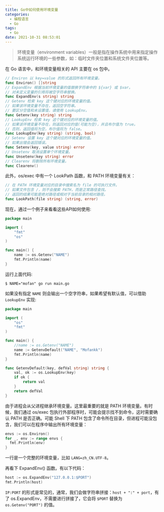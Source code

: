 ```yaml
---
title: Go中如何使用环境变量
categories:
  - 编程语言
  - Go
tags:
  - Go
date: 2021-10-31 08:53:01
---
```


> 环境变量（environment variables）一般是指在操作系统中用来指定操作系统运行环境的一些参数，如：临时文件夹位置和系统文件夹位置等。

在 Go 语言中，和环境变量相关的 API 主要在 os 包中。

```go
// Environ 以 key=value 的形式返回所有环境变量。
func Environ() []string
// ExpandEnv 根据当前环境变量的值替换字符串中的 ${var} 或 $var。
// 对未定义变量的引用将被空字符串替换。
func ExpandEnv(s string) string
// Getenv 检索 key 这个键对应的环境变量的值。
// 如果该环境变量不存在，返回空字符串。
// 要区分空值和未设置值，请使用 LookupEnv。
func Getenv(key string) string
// LookupEnv 检索 key 这个键对应的环境变量的值。
// 如果该环境变量不存在，则返回对应的值(可能为空)，并且布尔值为 true。
// 否则，返回值将为空，布尔值将为 false。
func LookupEnv(key string) (string, bool)
// Setenv 设置 key 这个键对应的环境变量的值。
// 如果出错会返回错误。
func Setenv(key, value string) error
// Unsetenv 取消设置单个环境变量。
func Unsetenv(key string) error
// Clearenv 将删除所有环境变量。
func Clearenv()
```

此外，os/exec 中有一个 LookPath 函数，和 PATH 环境变量有关：

```go
// 在 PATH 环境变量对应的目录中搜索名为 file 的可执行文件。
// 如果文件包含 /，则不会搜索 PATH，而是正常路径查找。
// 返回的结果可能是绝对路径或相对于当前目录的相对路径。
func LookPath(file string) (string, error)
```



现在，通过一个例子来看看这些API如何使用:

```go
package main

import (
	"fmt"
	"os"
)

func main() {
	name := os.Getenv("NAME")
	fmt.Println(name)
}

```

运行上面代码:

```shell
$ NAME="mofan" go run main.go
```

如果没有指定 `NAME` 则会输出一个空字符串，如果希望有默认值，可以借助 `LookupEnv` 实现:

```go
package main

import (
	"os"
	"fmt"
)

func main() {
	//name := os.Getenv("NAME")
	name := GetenvDefault("NAME", "Mofankk")
	fmt.Println(name)
}

func GetenvDefault(key, defVal string) string {
	val, ok := os.LookupEnv(key)
	if ok {
		return val
	}
	return defVal
}
```



由于进程会从父进程继承环境变量。这里最重要的就是 PATH 环境变量。有时候，我们通过 os/exec 包执行外部程序时，可能会提示找不到命令，这时需要确认 PATH 是否正确。可能 Shell 下 PATH 包含了命令所在目录，但进程可能没包含，我们可以在程序中输出所有环境变量：

```go
envs := os.Environ()
for _, env := range envs {
  fmt.Println(env)
}
```

一行是一个完整的环境变量，比如 `LANG=zh_CN.UTF-8`。

再看下 ExpandEnv() 函数。有以下代码：

```go
host := os.ExpandEnv("127.0.0.1:$PORT")
fmt.Println(host)
```

`IP:PORT` 的形式是常见的，通常，我们会做字符串拼接：`host + ":" + port`，有了 os.ExpandEnv，不需要进行拼接了，它会将 `$PORT` 替换为 `os.Getenv("PORT")` 的值。

